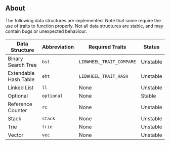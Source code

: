 ## About

The following data structures are implemented. Note that some require the use of traits to function properly. Not all data structures are stable, and may contain bugs or unexpected behaviour.

| Data Structure        | Abbreviation | Required Traits          | Status   |
|-----------------------|--------------|--------------------------|----------|
| Binary Search Tree    | `bst`        | `LIBWHEEL_TRAIT_COMPARE` | Unstable |
| Extendable Hash Table | `eht`        | `LIBWHEEL_TRAIT_HASH`    | Unstable |
| Linked List           | `ll`         | None                     | Unstable |
| Optional              | `optional`   | None                     | Stable   |
| Reference Counter     | `rc`         | None                     | Unstable |
| Stack                 | `stack`      | None                     | Unstable |
| Trie                  | `trie`       | None                     | Unstable |
| Vector                | `vec`        | None                     | Unstable |
